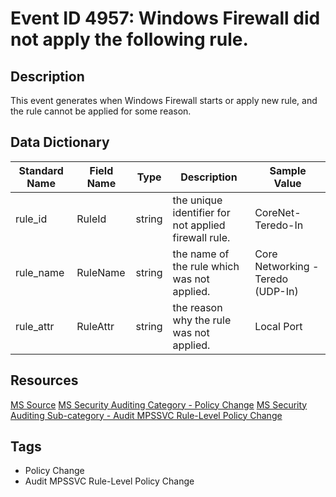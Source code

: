 # Event ID 4957: Windows Firewall did not apply the following rule.

## Description
This event generates when Windows Firewall starts or apply new rule, and the rule cannot be applied for some reason.

## Data Dictionary
|Standard Name|Field Name|Type|Description|Sample Value|
|---|---|---|---|---|
|rule_id|RuleId|string|the unique identifier for not applied firewall rule.|CoreNet-Teredo-In|
|rule_name|RuleName|string|the name of the rule which was not applied.|Core Networking - Teredo (UDP-In)|
|rule_attr|RuleAttr|string|the reason why the rule was not applied.|Local Port|

## Resources
[MS Source](https://github.com/MicrosoftDocs/windows-itpro-docs/blob/public/windows/security/threat-protection/auditing/event-4957.md)
[MS Security Auditing Category - Policy Change](https://docs.microsoft.com/en-us/windows/security/threat-protection/auditing/advanced-security-audit-policy-settings#policy-change)
[MS Security Auditing Sub-category - Audit MPSSVC Rule-Level Policy Change](https://github.com/MicrosoftDocs/windows-itpro-docs/tree/master/windows/security/threat-protection/auditing/audit-mpssvc-rule-level-policy-change.md)

## Tags
* Policy Change
* Audit MPSSVC Rule-Level Policy Change
